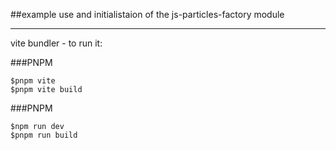 ##example use and initialistaion of the js-particles-factory module

---

vite bundler - to run it:

###PNPM
```
$pnpm vite
$pnpm vite build
```

###PNPM
```
$npm run dev
$pnpm run build
```